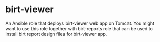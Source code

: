 birt-viewer
=========

An Ansible role that deploys birt-viewer web app on Tomcat. You might want to use this role together with birt-reports role that can be used to install birt report design files for birt-viewer app.

